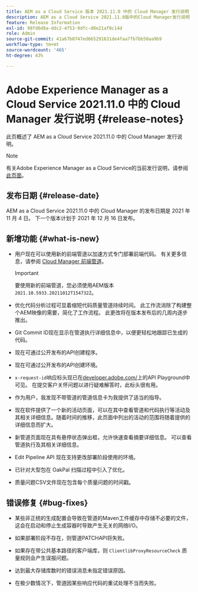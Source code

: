 ```yaml
---
title: AEM as a Cloud Service 版本 2021.11.0 中的 Cloud Manager 发行说明
description: AEM as a Cloud Service 2021.11.0版中的Cloud Manager发行说明
feature: Release Information
exl-id: 98fd6d8a-ddc2-4f53-9dfc-d8e21af0c14d
role: Admin
source-git-commit: 41a67b0747ed665291631de4faa7fb7bb50aa9b9
workflow-type: tm+mt
source-wordcount: '465'
ht-degree: 43%

---
```


# Adobe Experience Manager as a Cloud Service 2021.11.0 中的 Cloud Manager 发行说明 {#release-notes}

此页概述了 AEM as a Cloud Service 2021.11.0 中的 Cloud Manager 发行说明。

>[!NOTE]
>
>有关Adobe Experience Manager as a Cloud Service的当前发行说明，请参阅[此页面](/help/release-notes/release-notes-cloud/release-notes-current.md)。

## 发布日期 {#release-date}

AEM as a Cloud Service 2021.11.0 中的 Cloud Manager 的发布日期是 2021 年 11 月 4 日。
下一个版本计划于 2021 年 12 月 16 日发布。

## 新增功能 {#what-is-new}

* 用户现在可以使用新的前端管道以加速方式专门部署前端代码。 有关更多信息，请参阅 [Cloud Manager 前端管道](/help/implementing/cloud-manager/configuring-pipelines/introduction-ci-cd-pipelines.md#front-end)。

  >[!IMPORTANT]
  >要使用新的前端管道，您必须使用AEM版本`2021.10.5933.20211012T154732Z`。

* 优化代码分析过程可显着缩短代码质量管道持续时间。 此工作流消除了构建整个AEM映像的需要，简化了工作流程。 此更改将在版本发布后的几周内逐步推出。

* Git Commit ID现在显示在管道执行详细信息中，以便更轻松地跟踪已生成的代码。

* 现在可通过公开发布的API创建程序。

* 现在可通过公开发布的API创建环境。

* `x-request-id`响应标头现已在[developer.adobe.com/](https://developer.adobe.com/)上的API Playground中可见。 在提交客户关怀问题以进行疑难解答时，此标头很有用。

* 作为用户，我发现不带管道的管道信息卡为我提供了适当的指导。

* 现在软件提供了一个新的活动页面，可以在其中查看管道和代码执行等活动及其相关详细信息。随着时间的推移，此页面中列出的活动的范围将随着提供的详细信息而扩大。

* 新管道页面现在具有悬停状态弹出框，允许快速查看摘要详细信息。 可以查看管道执行及其相关详细信息。

* Edit Pipeline API 现在支持更改部署阶段使用的环境。

* 已针对大型包在 OakPal 扫描过程中引入了优化。

* 质量问题CSV文件现在包含每个质量问题的时间戳。

## 错误修复 {#bug-fixes}

* 某些非正统的生成配置会导致在管道的Maven工件缓存中存储不必要的文件，这会在启动和停止生成容器时导致产生无关的网络I/O。

* 如果部署阶段不存在，则管道PATCHAPI将失败。

* 如果存在带公共基本路径的客户端库，则 `ClientlibProxyResourceCheck` 质量规则会产生误报问题。

* 达到最大存储库数时的错误消息未指定错误原因。

* 在极少数情况下，管道因某些响应代码的重试处理不当而失败。


